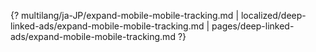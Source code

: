 {? multilang/ja-JP/expand-mobile-mobile-tracking.md | localized/deep-linked-ads/expand-mobile-mobile-tracking.md | pages/deep-linked-ads/expand-mobile-mobile-tracking.md ?}
